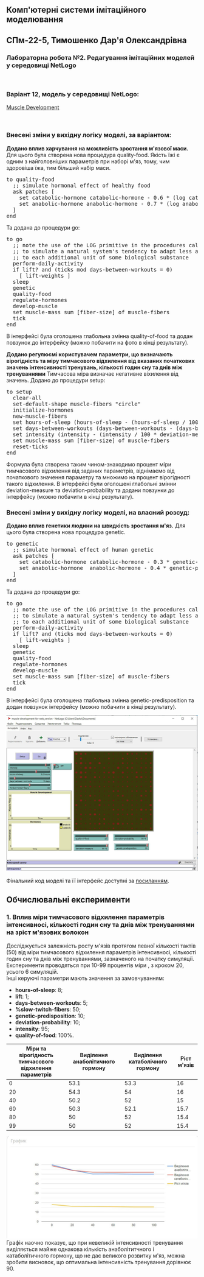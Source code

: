 ## Комп'ютерні системи імітаційного моделювання
## СПм-22-5, **Тимошенко Дар'я Олександрівна**
### Лабораторна робота №**2**. Редагування імітаційних моделей у середовищі NetLogo

<br>

### Варіант 12, модель у середовищі NetLogo:
[Muscle Development](http://www.netlogoweb.org/launch#http://www.netlogoweb.org/assets/modelslib/Sample%20Models/Biology/Muscle%20Development.nlogo)

<br>

### Внесені зміни у вихідну логіку моделі, за варіантом:

**Додано вплив харчування на можливість зростання м'язової маси.**
Для цього була створена нова процедура quality-food. Якість їжі є одним з найголовніших параметрів при наборі м'яз, тому, чим здоровіша їжа, тим більший набір маси.
<pre>
to quality-food
  ;; simulate hormonal effect of healthy food
  ask patches [
    set catabolic-hormone catabolic-hormone - 0.6 * (log catabolic-hormone 10) * quality-of-food
    set anabolic-hormone anabolic-hormone - 0.7 * (log anabolic-hormone 10) * quality-of-food
  ]
end
</pre>
Та додана до процедури go:
<pre>
to go
  ;; note the use of the LOG primitive in the procedures called below
  ;; to simulate a natural system's tendency to adapt less and less
  ;; to each additional unit of some biological substance
  perform-daily-activity
  if lift? and (ticks mod days-between-workouts = 0)
    [ lift-weights ]
  sleep
  genetic
  quality-food
  regulate-hormones
  develop-muscle
  set muscle-mass sum [fiber-size] of muscle-fibers
  tick
end
</pre> 
В інтерфейсі була оголошена глабольна змінна quality-of-food та додан повзунок до інтерфейсу (можно побачити на фото в кінці результату).

**Додано регулюємі користувачем параметри, що визначають вірогідність та міру тимчасового відхилення від вказаних початкових значень інтенсивності тренувань, кількості годин сну та днів між тренуваннями**
Тимчасова міра визначає негативне віхилення від значень. Додано до процедури setup:
<pre>
to setup
  clear-all
  set-default-shape muscle-fibers "circle"
  initialize-hormones
  new-muscle-fibers
  set hours-of-sleep (hours-of-sleep - (hours-of-sleep / 100 * deviation-measure / 100 * deviation-probability))
  set days-between-workouts (days-between-workouts - (days-between-workouts / 100 * deviation-measure / 100 * deviation-probability))
  set intensity (intensity - (intensity / 100 * deviation-measure / 100 * deviation-probability))
  set muscle-mass sum [fiber-size] of muscle-fibers
  reset-ticks
end
</pre>
Формула була створена таким чином-знаходимо процент міри тимчасового відхилення від заданих параметрів, віднімаємо від початкового значення параметру та множимо на процент вірогідності такого відхилення. В інтерфейсі були оголошені глабольні змінни deviation-measure та deviation-probability та додани повзунки до інтерфейсу (можно побачити в кінці результату).

### Внесені зміни у вихідну логіку моделі, на власний розсуд:

**Додано вплив генетики людини на швидкість зростання м'яз.**
Для цього була створена нова процедура genetic. 
<pre>
to genetic
  ;; simulate hormonal effect of human genetic
  ask patches [
    set catabolic-hormone catabolic-hormone - 0.3 * genetic-predisposition
    set anabolic-hormone  anabolic-hormone - 0.4 * genetic-predisposition
  ]
end
</pre>
Та додана до процедури go:
<pre>
to go
  ;; note the use of the LOG primitive in the procedures called below
  ;; to simulate a natural system's tendency to adapt less and less
  ;; to each additional unit of some biological substance
  perform-daily-activity
  if lift? and (ticks mod days-between-workouts = 0)
    [ lift-weights ]
  sleep
  genetic
  quality-food
  regulate-hormones
  develop-muscle
  set muscle-mass sum [fiber-size] of muscle-fibers
  tick
end
</pre> 
В інтерфейсі була оголошена глабольна змінна genetic-predisposition та додан повзунок інтерфейсу (можно побачити в кінці результату).


![Скріншот моделі в процесі симуляції](work-model-after-changes.png)

Фінальний код моделі та її інтерфейс доступні за [посиланням](muscle-development-for-web_version.nlogo).
<br>

## Обчислювальні експерименти
### 1. Вплив міри тимчасового відхилення параметрів інтенсивносі, кількості годин сну та днів між тренуваннями на зріст м'язових волокон
Досліджується залежність росту м'язів протягом певної кількості тактів (50) від міри тимчасового відхилення параметрів інтенсивносі, кількості годин сну та днів між тренуваннями, зазначеного на початку симуляції.
Експерименти проводяться при 10-99 процентів міри , з кроком 20, усього 6 симуляцій.  
Інші керуючі параметри мають значення за замовчуванням:
- **hours-of-sleep**: 8;
- **lift**: 1;
- **days-between-workouts**: 5;
- **%slow-twitch-fibers**: 50;
- **genetic-predisposition**: 10;
- **deviation-probability**: 10;
- **intensity**: 95;
- **quality-of-food**: 100%.
<table>
<thead>
<tr><th> Міри та вірогідность тимчасового відхилення параметрів</th><th>Виділення анаболітичного гормону</th><th>Виділення катаболічного гормону</th><th>Ріст м'язів</th></tr>
</thead>
<tbody>
<tr><td>0</td><td>53.1</td><td>53.3</td><td>16</td></tr>
<tr><td>20</td><td>54.3</td><td>54</td><td>16</td></tr>
<tr><td>40</td><td>50.2</td><td>52</td><td>15</td></tr>
<tr><td>60</td><td>50.3</td><td>52.1</td><td>15.7</td></tr>
<tr><td>80</td><td>50</td><td>52</td><td>15.4</td></tr>
<tr><td>99</td><td>50</td><td>52</td><td>15.4</td></tr>
</tbody>
</table>

![Залежність росту м'язів від міри тимчасового відхилення параметрів](task2.png)
Графік наочно показує, що при невеликій інтенсивності тренування виділяється майже однакова кількість анаболітитчного і катаболітичного гормону, що не дає великого розвитку м'яз, можна зробити висновок, що оптимальна інтенсивність тренування дорівнює 90.

<br>

